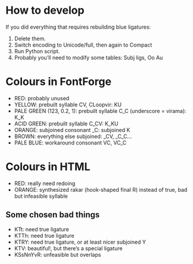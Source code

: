 # How to develop
If you did everything that requires rebuilding blue ligatures:
1. Delete them.
2. Switch encoding to Unicode/full, then again to Compact
3. Run Python script.
4. Probably you’ll need to modify some tables: Subj ligs, Oo Au

# Colours in FontForge
* RED: probably unused
* YELLOW: prebuilt syllable CV, CLoopvir: KU
* PALE GREEN (123, 0.2, 1): prebuilt syllable C_C (underscore = virama): K_K
* ACID GREEN: prebuilt syllable C_CV: K_KU
* ORANGE: subjoined consonant _C: subjoined K
* BROWN: everything else subjoined: _CV, _C_C…
* PALE BLUE: workaround consonant VC, VC_C

# Colours in HTML
* RED: really need redoing
* ORANGE: synthesized rakar (hook-shaped final R) instead of true, bad but infeasible syllable

## Some chosen bad things
* KTt: need true ligature
* KTTh: need true ligature
* KTRY: need true ligature, or at least nicer subjoined Y
* KTV: beautiful!, but there’s a special ligature
* KSsNnYvR: unfeasible but overlaps
